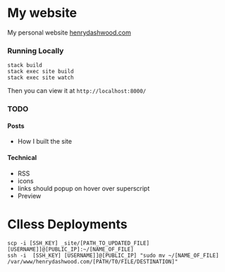 # My website

My personal website [henrydashwood.com](http://www.henrydashwood.com)

### Running Locally

```shell
stack build
stack exec site build
stack exec site watch
```

Then you can view it at `http://localhost:8000/`

### TODO

#### Posts

- How I built the site

#### Technical

- RSS
- icons
- links should popup on hover over superscript
- Preview

# CIless Deployments

```shell
scp -i [SSH_KEY] _site/[PATH_TO_UPDATED_FILE] [USERNAME]]@[PUBLIC_IP]:~/[NAME_OF_FILE]
ssh -i  [SSH_KEY] [USERNAME]]@[PUBLIC_IP] "sudo mv ~/[NAME_OF_FILE] /var/www/henrydashwood.com/[PATH/T0/FILE/DESTINATION]"
```

